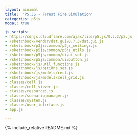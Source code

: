 ```yaml
---
layout: minimal
title:  "P5.JS - Forest Fire Simulation"
categories: p5js
modal: true

js_scripts:
- https://cdnjs.cloudflare.com/ajax/libs/p5.js/0.7.2/p5.js
- /sketchbook/vendor/dat.gui/0.7.3/dat.gui.js
- /sketchbook/p5js/common/p5js_settings.js
- /sketchbook/p5js/common/p5js_utils.js
- /sketchbook/p5js/common/ui/ui_set.js
- /sketchbook/p5js/common/ui/button.js
- /sketchbook/js/util_functions.js
- /sketchbook/js/options_set.js
- /sketchbook/js/models/rect.js
- /sketchbook/js/models/cell_grid.js
- classes/cell.js
- classes/cell_viewer.js
- classes/resources.js
- classes/scenario_manager.js
- classes/system.js
- classes/user_interface.js
- app.js

---
```


{% include_relative README.md %}

